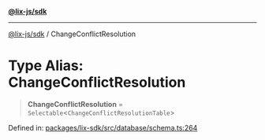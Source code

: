[**@lix-js/sdk**](../README.md)

***

[@lix-js/sdk](../README.md) / ChangeConflictResolution

# Type Alias: ChangeConflictResolution

> **ChangeConflictResolution** = `Selectable`\<`ChangeConflictResolutionTable`\>

Defined in: [packages/lix-sdk/src/database/schema.ts:264](https://github.com/opral/monorepo/blob/c1910f74abb6a0c11c72843e559a3503d21f8bdb/packages/lix-sdk/src/database/schema.ts#L264)
